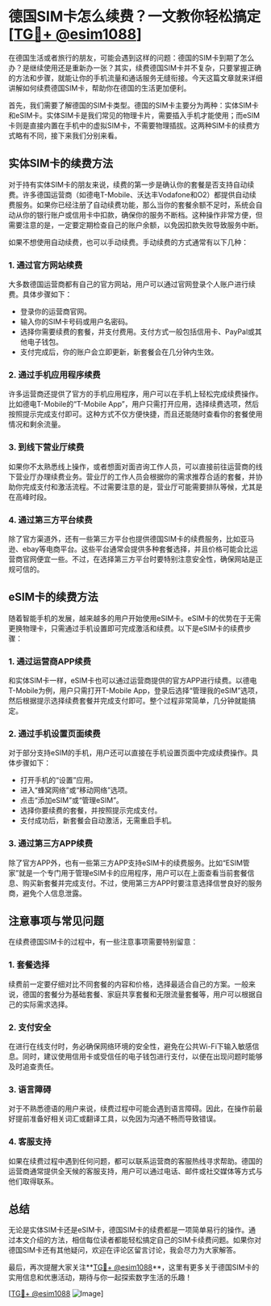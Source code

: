 # 德国SIM卡怎么续费？一文教你轻松搞定[[TG💪+ @esim1088](https://t.me/s/esim1088)]

在德国生活或者旅行的朋友，可能会遇到这样的问题：德国的SIM卡到期了怎么办？是继续使用还是重新办一张？其实，续费德国SIM卡并不复杂，只要掌握正确的方法和步骤，就能让你的手机流量和通话服务无缝衔接。今天这篇文章就来详细讲解如何续费德国SIM卡，帮助你在德国的生活更加便利。

首先，我们需要了解德国的SIM卡类型。德国的SIM卡主要分为两种：实体SIM卡和eSIM卡。实体SIM卡是我们常见的物理卡片，需要插入手机才能使用；而eSIM卡则是直接内置在手机中的虚拟SIM卡，不需要物理插拔。这两种SIM卡的续费方式略有不同，接下来我们分别来看。

## 实体SIM卡的续费方法

对于持有实体SIM卡的朋友来说，续费的第一步是确认你的套餐是否支持自动续费。许多德国运营商（如德电T-Mobile、沃达丰Vodafone和O2）都提供自动续费服务。如果你已经注册了自动续费功能，那么当你的套餐余额不足时，系统会自动从你的银行账户或信用卡中扣款，确保你的服务不断档。这种操作非常方便，但需要注意的是，一定要定期检查自己的账户余额，以免因扣款失败导致服务中断。

如果不想使用自动续费，也可以手动续费。手动续费的方式通常有以下几种：

### 1. **通过官方网站续费**
   大多数德国运营商都有自己的官方网站，用户可以通过官网登录个人账户进行续费。具体步骤如下：
   - 登录你的运营商官网。
   - 输入你的SIM卡号码或用户名密码。
   - 选择你需要续费的套餐，并支付费用。支付方式一般包括信用卡、PayPal或其他电子钱包。
   - 支付完成后，你的账户会立即更新，新套餐会在几分钟内生效。

### 2. **通过手机应用程序续费**
   许多运营商还提供了官方的手机应用程序，用户可以在手机上轻松完成续费操作。比如德电T-Mobile的“T-Mobile App”，用户只需打开应用，选择续费选项，然后按照提示完成支付即可。这种方式不仅方便快捷，而且还能随时查看你的套餐使用情况和剩余流量。

### 3. **到线下营业厅续费**
   如果你不太熟悉线上操作，或者想面对面咨询工作人员，可以直接前往运营商的线下营业厅办理续费业务。营业厅的工作人员会根据你的需求推荐合适的套餐，并协助你完成支付和激活流程。不过需要注意的是，营业厅可能需要排队等候，尤其是在高峰时段。

### 4. **通过第三方平台续费**
   除了官方渠道外，还有一些第三方平台也提供德国SIM卡的续费服务，比如亚马逊、ebay等电商平台。这些平台通常会提供多种套餐选择，并且价格可能会比运营商官网便宜一些。不过，在选择第三方平台时要特别注意安全性，确保网站是正规可信的。

## eSIM卡的续费方法

随着智能手机的发展，越来越多的用户开始使用eSIM卡。eSIM卡的优势在于无需更换物理卡，只需通过手机设置即可完成激活和续费。以下是eSIM卡的续费步骤：

### 1. **通过运营商APP续费**
   和实体SIM卡一样，eSIM卡也可以通过运营商提供的官方APP进行续费。以德电T-Mobile为例，用户只需打开T-Mobile App，登录后选择“管理我的eSIM”选项，然后根据提示选择续费套餐并完成支付即可。整个过程非常简单，几分钟就能搞定。

### 2. **通过手机设置页面续费**
   对于部分支持eSIM的手机，用户还可以直接在手机设置页面中完成续费操作。具体步骤如下：
   - 打开手机的“设置”应用。
   - 进入“蜂窝网络”或“移动网络”选项。
   - 点击“添加eSIM”或“管理eSIM”。
   - 选择你要续费的套餐，并按照提示完成支付。
   - 支付成功后，新套餐会自动激活，无需重启手机。

### 3. **通过第三方APP续费**
   除了官方APP外，也有一些第三方APP支持eSIM卡的续费服务。比如“ESIM管家”就是一个专门用于管理eSIM卡的应用程序，用户可以在上面查看当前套餐信息、购买新套餐并完成支付。不过，使用第三方APP时要注意选择信誉良好的服务商，避免个人信息泄露。

## 注意事项与常见问题

在续费德国SIM卡的过程中，有一些注意事项需要特别留意：

### 1. **套餐选择**
   续费前一定要仔细对比不同套餐的内容和价格，选择最适合自己的方案。一般来说，德国的套餐分为基础套餐、家庭共享套餐和无限流量套餐等，用户可以根据自己的实际需求选择。

### 2. **支付安全**
   在进行在线支付时，务必确保网络环境的安全性，避免在公共Wi-Fi下输入敏感信息。同时，建议使用信用卡或受信任的电子钱包进行支付，以便在出现问题时能够及时追查责任。

### 3. **语言障碍**
   对于不熟悉德语的用户来说，续费过程中可能会遇到语言障碍。因此，在操作前最好提前准备好相关词汇或翻译工具，以免因为沟通不畅而导致错误。

### 4. **客服支持**
   如果在续费过程中遇到任何问题，都可以联系运营商的客服热线寻求帮助。德国的运营商通常提供全天候的客服支持，用户可以通过电话、邮件或社交媒体等方式与他们取得联系。

## 总结

无论是实体SIM卡还是eSIM卡，德国SIM卡的续费都是一项简单易行的操作。通过本文介绍的方法，相信每位读者都能轻松搞定自己的SIM卡续费问题。如果你对德国SIM卡还有其他疑问，欢迎在评论区留言讨论，我会尽力为大家解答。

最后，再次提醒大家关注**[TG💪+ @esim1088](https://t.me/s/esim1088)**，这里有更多关于德国SIM卡的实用信息和优惠活动，期待与你一起探索数字生活的乐趣！

[[TG💪+ @esim1088](https://t.me/s/esim1088) ![Image](https://i.postimg.cc/4NQfJmqS/Snipaste-2025-05-13-00-14-12.png)]
